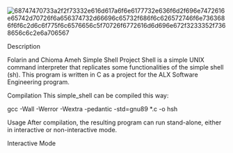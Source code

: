 ![68747470733a2f2f73332e616d617a6f6e6177732e636f6d2f696e7472616e65742d70726f6a656374732d66696c65732f686f6c626572746f6e7363686f6f6c2d6c6f775f6c6576656c5f70726f6772616d6d696e672f3233352f7368656c6c2e6a706567](https://user-images.githubusercontent.com/119043262/218688464-c5ee8043-87af-47df-9af3-5ac12ad4aab8.jpg)

Description

Folarin and Chioma Ameh Simple Shell Project
Shell is a simple UNIX command interpreter that replicates some functionalities of the simple shell (sh). This program is written in C as a project for the ALX Software Engineering program.

Compilation
This simple_shell can be compiled this way:

gcc -Wall -Werror -Wextra -pedantic -std=gnu89 *.c -o hsh

Usage
After compilation, the resulting program can run stand-alone, either in interactive or non-interactive mode.

Interactive Mode
